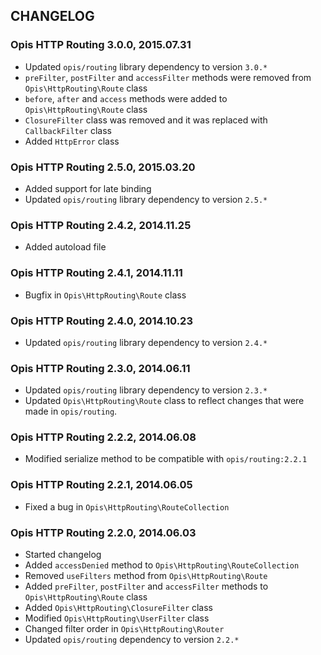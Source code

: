 CHANGELOG
-------------
### Opis HTTP Routing 3.0.0, 2015.07.31

* Updated `opis/routing` library dependency to version `3.0.*`
* `preFilter`, `postFilter` and `accessFilter` methods were removed from `Opis\HttpRouting\Route` class
* `before`, `after` and `access` methods were added to `Opis\HttpRouting\Route` class
* `ClosureFilter` class was removed and it was replaced with `CallbackFilter` class
* Added `HttpError` class

### Opis HTTP Routing 2.5.0, 2015.03.20

* Added support for late binding
* Updated `opis/routing` library dependency to version `2.5.*`

### Opis HTTP Routing 2.4.2, 2014.11.25

* Added autoload file

### Opis HTTP Routing 2.4.1, 2014.11.11

* Bugfix in `Opis\HttpRouting\Route` class

### Opis HTTP Routing 2.4.0, 2014.10.23

* Updated `opis/routing` library dependency to version `2.4.*`

### Opis HTTP Routing 2.3.0, 2014.06.11

* Updated `opis/routing` library dependency to version `2.3.*`
* Updated `Opis\HttpRouting\Route` class to reflect changes that were made in `opis/routing`.

### Opis HTTP Routing 2.2.2, 2014.06.08

* Modified serialize method to be compatible with `opis/routing:2.2.1`

### Opis HTTP Routing 2.2.1, 2014.06.05

* Fixed a bug in `Opis\HttpRouting\RouteCollection`

### Opis HTTP Routing 2.2.0, 2014.06.03

* Started changelog
* Added `accessDenied` method to `Opis\HttpRouting\RouteCollection`
* Removed `useFilters` method from `Opis\HttpRouting\Route`
* Added `preFilter`, `postFilter` and `accessFilter` methods to `Opis\HttpRouting\Route` class
* Added `Opis\HttpRouting\ClosureFilter` class
* Modified `Opis\HttpRouting\UserFilter` class
* Changed filter order in `Opis\HttpRouting\Router`
* Updated `opis/routing` dependency to version `2.2.*`
